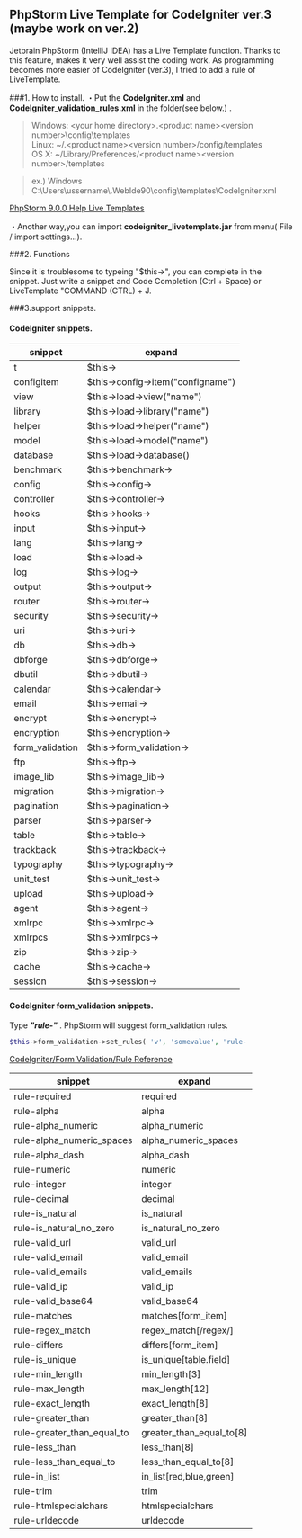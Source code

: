 ## PhpStorm Live Template for CodeIgniter ver.3 (maybe work on ver.2) 
Jetbrain PhpStorm (IntelliJ IDEA) has a Live Template function.
Thanks to this feature, makes it very well assist the coding work.
As programming becomes more easier of CodeIgniter (ver.3), I tried to add a rule of LiveTemplate.

###1. How to install.
・Put the **CodeIgniter.xml** and **CodeIgniter_validation_rules.xml** in the folder(see below.) .


> Windows: &lt;your home directory&gt;\.&lt;product name&gt;&lt;version number&gt;\config\templates<br>
> Linux: ~/.&lt;product name&gt;&lt;version number&gt;/config/templates<br>
> OS X: ~/Library/Preferences/&lt;product name&gt;&lt;version number&gt;/templates<br>

> ex.) Windows<br>
> C:\Users\ussername\\.WebIde90\config\templates\CodeIgniter.xml

[PhpStorm 9.0.0 Help Live Templates](https://www.jetbrains.com/phpstorm/help/live-templates.html "PhpStorm 9.0.0 Help Live Templates")


・Another way,you can import **codeigniter_livetemplate.jar** from menu( File / import settings...).

###2. Functions

Since it is troublesome to typeing "$this->", you can complete in the snippet.
Just write a snippet and Code Completion (Ctrl + Space) or LiveTemplate "COMMAND (CTRL) + J.


###3.support snippets.

#### CodeIgniter snippets.


snippet	| expand	
----------------| -------------------------------------
t	| $this->	
configitem	| $this->config->item("configname")	
view	| $this->load->view("name")
library	| $this->load->library("name")
helper	| $this->load->helper("name")
model	| $this->load->model("name")
database	| $this->load->database()
benchmark	| $this->benchmark->	
config	| $this->config->	
controller	| $this->controller->	
hooks	| $this->hooks->	
input	| $this->input->	
lang	| $this->lang->	
load	| $this->load->	
log	| $this->log->	
output	| $this->output->	
router	| $this->router->	
security	| $this->security->	
uri	| $this->uri->	
db	| $this->db->	
dbforge	| $this->dbforge->	
dbutil	| $this->dbutil->	
calendar	| $this->calendar->	
email	| $this->email->	
encrypt	| $this->encrypt->	
encryption	| $this->encryption->	
form_validation	| $this->form_validation->	
ftp	| $this->ftp->	
image_lib	| $this->image_lib->	
migration	| $this->migration->	
pagination	| $this->pagination->	
parser	| $this->parser->	
table	| $this->table->	
trackback	| $this->trackback->	
typography	| $this->typography->	
unit_test	| $this->unit_test->	
upload	| $this->upload->	
agent	| $this->agent->	
xmlrpc	| $this->xmlrpc->	
xmlrpcs	| $this->xmlrpcs->	
zip	| $this->zip->	
cache	| $this->cache->	
session	| $this->session->	


#### CodeIgniter form_validation snippets.


Type ***"rule-"*** . PhpStorm will suggest form_validation  rules.

```php
$this->form_validation->set_rules( 'v', 'somevalue', 'rule-    
```



[CodeIgniter/Form Validation/Rule Reference](http://www.codeigniter.com/user_guide/libraries/form_validation.html?highlight=validation%20rule#rule-reference "CodeIgniter/Form Validation/Rule Reference")


snippet	| expand	
----------------| -------------------------------------
rule-required	| required              
rule-alpha	| alpha                 
rule-alpha_numeric	| alpha_numeric         
rule-alpha_numeric_spaces	| alpha_numeric_spaces  
rule-alpha_dash	| alpha_dash            
rule-numeric	| numeric               
rule-integer	| integer               
rule-decimal	| decimal               
rule-is_natural	| is_natural            
rule-is_natural_no_zero	| is_natural_no_zero    
rule-valid_url	| valid_url             
rule-valid_email	| valid_email           
rule-valid_emails	| valid_emails          
rule-valid_ip	| valid_ip              
rule-valid_base64	| valid_base64          
rule-matches	| matches[form_item]    
rule-regex_match	| regex_match[/regex/]  
rule-differs	| differs[form_item]    
rule-is_unique	| is_unique[table.field]
rule-min_length	| min_length[3]         
rule-max_length	| max_length[12]        
rule-exact_length	| exact_length[8]       
rule-greater_than	| greater_than[8]       
rule-greater_than_equal_to	| greater_than_equal_to[8]
rule-less_than	| less_than[8]            
rule-less_than_equal_to	| less_than_equal_to[8]   
rule-in_list	| in_list[red,blue,green] 
rule-trim	            | trim
rule-htmlspecialchars	| htmlspecialchars
rule-urldecode	        | urldecode


